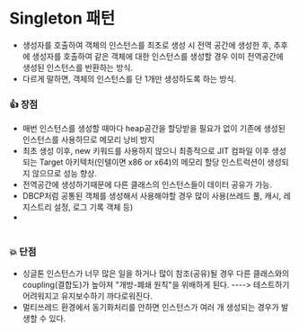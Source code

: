 # Singleton 패턴
- 생성자를 호출하여 객체의 인스턴스를 최초로 생성 시 전역 공간에 생성한 후, 추후에 생성자를 호출하여 같은 객체에 대한 인스턴스를 생성할 경우 이미 전역공간에 생성된 인스턴스를 반환하는 방식. 
- 다르게 말하면, 객체의 인스턴스를 단 1개만 생성하도록 하는 방식.

### :thumbsup: 장점
- 매번 인스턴스를 생성할 때마다 heap공간을 할당받을 필요가 없이 기존에 생성된 인스턴스를 사용하므로 메모리 낭비 방지
- 최초 생성 이후, new 키워드를 사용하지 않으니 최종적으로 JIT 컴파일 이후 생성되는 Target 아키텍처(인텔이면 x86 or x64)의 메모리 할당 인스트럭션이 생성되지 않으므로 성능 향상.
- 전역공간에 생성하기때문에 다른 클래스의 인스턴스들이 데이터 공유가 가능.
- DBCP처럼 공통된 객체를 생성해서 사용해야할 경우 많이 사용(쓰레드 풀, 캐시, 레지스트리 설정, 로그 기록 객체 등)
- <br/><br/>


### :collision: 단점
- 싱글톤 인스턴스가 너무 많은 일을 하거나 많이 참조(공유)될 경우 다른 클래스와의 coupling(결합도)가 높아져 "개방-폐쇄 원칙"을 위배하게 된다. ----> 테스트하기 어려워지고 유지보수하기 까다로워진다.
- 멀티쓰레드 환경에서 동기화처리를 안하면 인스턴스가 여러 개 생성되는 경우가 발생할 수 있다.
